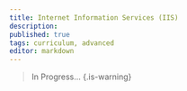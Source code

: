 ```yaml
---
title: Internet Information Services (IIS)
description: 
published: true
tags: curriculum, advanced
editor: markdown
---
```


> In Progress...
{.is-warning}